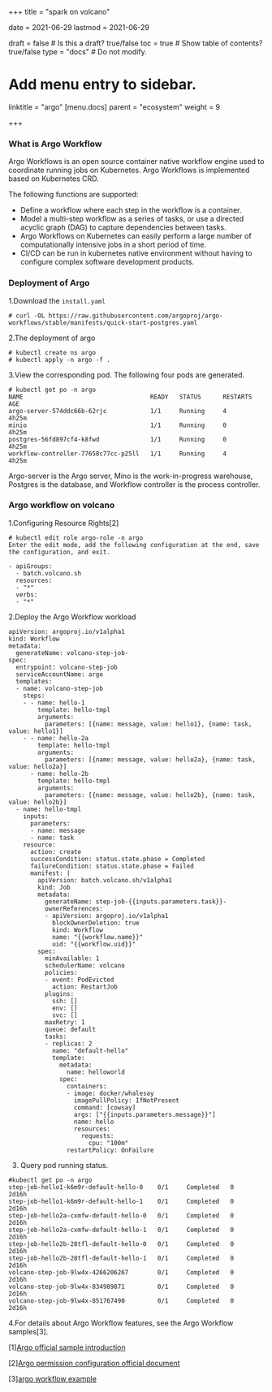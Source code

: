 +++
title =  "spark on volcano"

date = 2021-06-29
lastmod = 2021-06-29

draft = false  # Is this a draft? true/false
toc = true  # Show table of contents? true/false
type = "docs"  # Do not modify.

# Add menu entry to sidebar.
linktitle = "argo"
[menu.docs]
  parent = "ecosystem"
  weight = 9

+++



### What is Argo Workflow

Argo Workflows is an open source container native workflow engine used to coordinate running jobs on Kubernetes. Argo Workflows is implemented based on Kubernetes CRD.

The following functions are supported:

- Define a workflow where each step in the workflow is a container.
- Model a multi-step workflow as a series of tasks, or use a directed acyclic graph (DAG) to capture dependencies between tasks.
- Argo Workflows on Kubernetes can easily perform a large number of computationally intensive jobs in a short period of time.
- CI/CD can be run in kubernetes native environment without having to configure complex software development products.

### Deployment of Argo

1.Download the `install.yaml`

```
# curl -OL https://raw.githubusercontent.com/argoproj/argo-workflows/stable/manifests/quick-start-postgres.yaml
```

2.The deployment of argo

```
# kubectl create ns argo
# kubectl apply -n argo -f .
```

3.View the corresponding pod. The following four pods are generated.

```
# kubectl get po -n argo
NAME                                   READY   STATUS      RESTARTS   AGE
argo-server-574ddc66b-62rjc            1/1     Running     4          4h25m
minio                                  1/1     Running     0          4h25m
postgres-56fd897cf4-k8fwd              1/1     Running     0          4h25m
workflow-controller-77658c77cc-p25ll   1/1     Running     4          4h25m
```

Argo-server is the Argo server, Mino is the work-in-progress warehouse, Postgres is the database, and Workflow controller is the process controller.

### Argo workflow on volcano

1.Configuring Resource Rights[2]

```
# kubectl edit role argo-role -n argo
Enter the edit mode, add the following configuration at the end, save the configuration, and exit.

- apiGroups:
  - batch.volcano.sh
  resources:
  - "*"
  verbs:
  - "*"
```



2.Deploy the Argo Workflow workload

```
apiVersion: argoproj.io/v1alpha1
kind: Workflow
metadata:
  generateName: volcano-step-job-
spec:
  entrypoint: volcano-step-job
  serviceAccountName: argo
  templates:
  - name: volcano-step-job
    steps:
    - - name: hello-1
        template: hello-tmpl
        arguments:
          parameters: [{name: message, value: hello1}, {name: task, value: hello1}]
    - - name: hello-2a
        template: hello-tmpl
        arguments:
          parameters: [{name: message, value: hello2a}, {name: task, value: hello2a}]
      - name: hello-2b
        template: hello-tmpl
        arguments:
          parameters: [{name: message, value: hello2b}, {name: task, value: hello2b}]
  - name: hello-tmpl
    inputs:
      parameters:
      - name: message
      - name: task
    resource:
      action: create
      successCondition: status.state.phase = Completed
      failureCondition: status.state.phase = Failed
      manifest: |
        apiVersion: batch.volcano.sh/v1alpha1
        kind: Job
        metadata:
          generateName: step-job-{{inputs.parameters.task}}-
          ownerReferences:
          - apiVersion: argoproj.io/v1alpha1
            blockOwnerDeletion: true
            kind: Workflow
            name: "{{workflow.name}}"
            uid: "{{workflow.uid}}"
        spec:
          minAvailable: 1
          schedulerName: volcano
          policies:
          - event: PodEvicted
            action: RestartJob
          plugins:
            ssh: []
            env: []
            svc: []
          maxRetry: 1
          queue: default
          tasks:
          - replicas: 2
            name: "default-hello"
            template:
              metadata:
                name: helloworld
              spec:
                containers:
                - image: docker/whalesay
                  imagePullPolicy: IfNotPresent
                  command: [cowsay]
                  args: ["{{inputs.parameters.message}}"]
                  name: hello
                  resources:
                    requests:
                      cpu: "100m"
                restartPolicy: OnFailure
```

3. Query pod running status.

```
#kubectl get po -n argo
step-job-hello1-k6m9r-default-hello-0    0/1     Completed   0          2d16h
step-job-hello1-k6m9r-default-hello-1    0/1     Completed   0          2d16h
step-job-hello2a-cxmfw-default-hello-0   0/1     Completed   0          2d16h
step-job-hello2a-cxmfw-default-hello-1   0/1     Completed   0          2d16h
step-job-hello2b-28tfl-default-hello-0   0/1     Completed   0          2d16h
step-job-hello2b-28tfl-default-hello-1   0/1     Completed   0          2d16h
volcano-step-job-9lw4x-4266206267        0/1     Completed   0          2d16h
volcano-step-job-9lw4x-834989871         0/1     Completed   0          2d16h
volcano-step-job-9lw4x-851767490         0/1     Completed   0          2d16h
```

4.For details about Argo Workflow features, see the Argo Workflow samples[3].



[1][Argo official sample introduction](https://github.com/argoproj/argo-workflows/tree/master/examples#argo-cli)

[2][Argo permission configuration official document](https://github.com/volcano-sh/volcano/tree/master/example/integrations/argo)

[3][argo workflow example](https://github.com/argoproj/argo-workflows/tree/master/examples#argo-cli)
